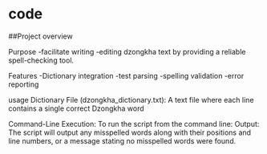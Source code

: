 # code

##Project overview

Purpose
-facilitate writing
-editing dzongkha text by providing a reliable spell-checking tool.

Features
-Dictionary integration
-test parsing
-spelling validation
-error reporting

usage
Dictionary File (dzongkha_dictionary.txt):
A text file where each line contains a single correct Dzongkha word

Command-Line Execution:
To run the script from the command line:
Output:
The script will output any misspelled words along with their positions and line numbers, or a message stating no misspelled words were found.

